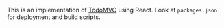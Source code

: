 This is an implementation of [TodoMVC](https://todomvc.com/) using React. Look at `packages.json` for deployment and build scripts.

